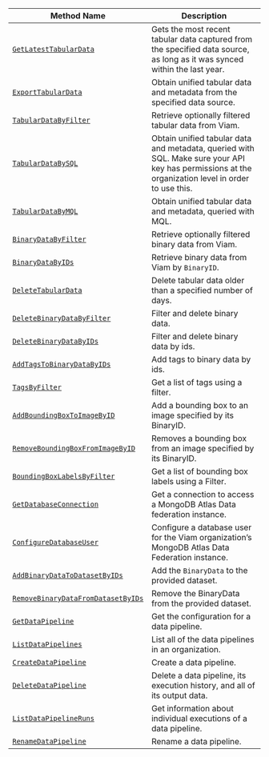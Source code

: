 <!-- prettier-ignore -->
| Method Name | Description |
| ----------- | ----------- |
| [`GetLatestTabularData`](/dev/reference/apis/data-client/#getlatesttabulardata) | Gets the most recent tabular data captured from the specified data source, as long as it was synced within the last year. |
| [`ExportTabularData`](/dev/reference/apis/data-client/#exporttabulardata) | Obtain unified tabular data and metadata from the specified data source. |
| [`TabularDataByFilter`](/dev/reference/apis/data-client/#tabulardatabyfilter) | Retrieve optionally filtered tabular data from Viam. |
| [`TabularDataBySQL`](/dev/reference/apis/data-client/#tabulardatabysql) | Obtain unified tabular data and metadata, queried with SQL. Make sure your API key has permissions at the organization level in order to use this. |
| [`TabularDataByMQL`](/dev/reference/apis/data-client/#tabulardatabymql) | Obtain unified tabular data and metadata, queried with MQL. |
| [`BinaryDataByFilter`](/dev/reference/apis/data-client/#binarydatabyfilter) | Retrieve optionally filtered binary data from Viam. |
| [`BinaryDataByIDs`](/dev/reference/apis/data-client/#binarydatabyids) | Retrieve binary data from Viam by `BinaryID`. |
| [`DeleteTabularData`](/dev/reference/apis/data-client/#deletetabulardata) | Delete tabular data older than a specified number of days. |
| [`DeleteBinaryDataByFilter`](/dev/reference/apis/data-client/#deletebinarydatabyfilter) | Filter and delete binary data. |
| [`DeleteBinaryDataByIDs`](/dev/reference/apis/data-client/#deletebinarydatabyids) | Filter and delete binary data by ids. |
| [`AddTagsToBinaryDataByIDs`](/dev/reference/apis/data-client/#addtagstobinarydatabyids) | Add tags to binary data by ids. |
| [`TagsByFilter`](/dev/reference/apis/data-client/#tagsbyfilter) | Get a list of tags using a filter. |
| [`AddBoundingBoxToImageByID`](/dev/reference/apis/data-client/#addboundingboxtoimagebyid) | Add a bounding box to an image specified by its BinaryID. |
| [`RemoveBoundingBoxFromImageByID`](/dev/reference/apis/data-client/#removeboundingboxfromimagebyid) | Removes a bounding box from an image specified by its BinaryID. |
| [`BoundingBoxLabelsByFilter`](/dev/reference/apis/data-client/#boundingboxlabelsbyfilter) | Get a list of bounding box labels using a Filter. |
| [`GetDatabaseConnection`](/dev/reference/apis/data-client/#getdatabaseconnection) | Get a connection to access a MongoDB Atlas Data federation instance. |
| [`ConfigureDatabaseUser`](/dev/reference/apis/data-client/#configuredatabaseuser) | Configure a database user for the Viam organization’s MongoDB Atlas Data Federation instance. |
| [`AddBinaryDataToDatasetByIDs`](/dev/reference/apis/data-client/#addbinarydatatodatasetbyids) | Add the `BinaryData` to the provided dataset. |
| [`RemoveBinaryDataFromDatasetByIDs`](/dev/reference/apis/data-client/#removebinarydatafromdatasetbyids) | Remove the BinaryData from the provided dataset. |
| [`GetDataPipeline`](/dev/reference/apis/data-client/#getdatapipeline) | Get the configuration for a data pipeline. |
| [`ListDataPipelines`](/dev/reference/apis/data-client/#listdatapipelines) | List all of the data pipelines in an organization. |
| [`CreateDataPipeline`](/dev/reference/apis/data-client/#createdatapipeline) | Create a data pipeline. |
| [`DeleteDataPipeline`](/dev/reference/apis/data-client/#deletedatapipeline) | Delete a data pipeline, its execution history, and all of its output data. |
| [`ListDataPipelineRuns`](/dev/reference/apis/data-client/#listdatapipelineruns) | Get information about individual executions of a data pipeline. |
| [`RenameDataPipeline`](/dev/reference/apis/data-client/#renamedatapipeline) | Rename a data pipeline. |
